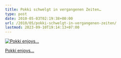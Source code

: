 ```yaml
---
title: Pokki schwelgt in vergangenen Zeiten…
type: post
date: 2010-05-03T02:19:38+00:00
url: /2010/05/pokki-schwelgt-in-vergangenen-zeiten/
lastmod: 2023-09-10T19:14:13+07:00
---
```

<div class="media image">
  <a href="http://www.flickr.com/photos/schreibblogade/4574739193/" title="Pokki enjoys..."><img src="//farm4.static.flickr.com/3314/4574739193_4488bcb29c.jpg" alt="Pokki enjoys..." /></p>

  <p>
    Pokki enjoys...
  </p>

  <p>
    </a></div>
